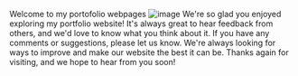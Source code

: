 Welcome to my portofolio webpages
![image](https://user-images.githubusercontent.com/57005303/206836493-748379f4-cc18-4c4c-9bf5-581cf09c4215.png)
We're so glad you enjoyed exploring my portfolio website! It's always great to hear feedback from others, and we'd love to know what you think about it. If you have any comments or suggestions, please let us know. We're always looking for ways to improve and make our website the best it can be. Thanks again for visiting, and we hope to hear from you soon!

